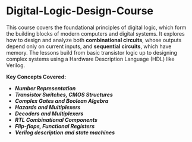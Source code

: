 # Digital-Logic-Design-Course

This course covers the foundational principles of digital logic, which form the building blocks of modern computers and digital systems. It explores how to design and analyze both **combinational circuits**, whose outputs depend only on current inputs, and **sequential circuits**, which have memory. The lessons build from basic transistor logic up to designing complex systems using a Hardware Description Language (HDL) like Verilog.

**Key Concepts Covered:**
* **_Number Representation_**
* **_Transistor Switches, CMOS Structures_**
* **_Complex Gates and Boolean Algebra_**
* **_Hazards and Multiplexers_**
* **_Decoders and Multiplexers_**
* **_RTL Combinational Components_**
* **_Flip-flops, Functional Registers_**
* **_Verilog description and state machines_**
